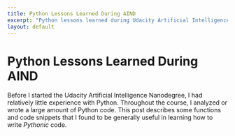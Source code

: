 ```yaml
---
title: Python Lessons Learned During AIND
excerpt: "Python lessons learned during Udacity Artificial Intelligence Nanodegree."
layout: default
---
```


# Python Lessons Learned During AIND

Before I started the Udacity Artificial Intelligence Nanodegree, I had relatively little experience with Python. Throughout the course, I analyzed or wrote a large amount of Python code. This post describes some functions and code snippets that I found to be generally useful in learning how to write _Pythonic_ code.